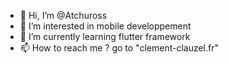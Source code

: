- 👋 Hi, I’m @Atchuross
- 👀 I’m interested in mobile developpement
- 🌱 I’m currently learning flutter framework
- 📫 How to reach me ? go to "clement-clauzel.fr"

<!---
Atchuross/Atchuross is a ✨ special ✨ repository because its `README.md` (this file) appears on your GitHub profile.
You can click the Preview link to take a look at your changes.
--->

